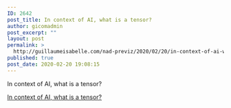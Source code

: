 ```yaml
---
ID: 2642
post_title: In context of AI, what is a tensor?
author: gicomadmin
post_excerpt: ""
layout: post
permalink: >
  http://guillaumeisabelle.com/nad-previz/2020/02/20/in-context-of-ai-what-is-a-tensor-2/
published: true
post_date: 2020-02-20 19:08:15
---
```

<!-- wp:paragraph -->

In context of AI, what is a tensor?

<!-- /wp:paragraph -->

<!-- wp:paragraph -->

[In context of AI, what is a tensor?][1]

<!-- /wp:paragraph -->

 [1]: http://simp.ly/publish/Yy1G1c